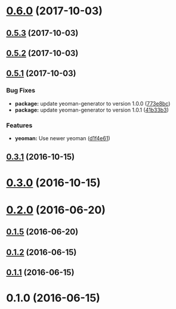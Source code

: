 <a name="0.6.0"></a>
# [0.6.0](https://github.com/hypery2k/generator-tvml/compare/v0.5.3...v0.6.0) (2017-10-03)



<a name="0.5.3"></a>
## [0.5.3](https://github.com/hypery2k/generator-tvml/compare/v0.5.2...v0.5.3) (2017-10-03)



<a name="0.5.2"></a>
## [0.5.2](https://github.com/hypery2k/generator-tvml/compare/v0.5.1...v0.5.2) (2017-10-03)



<a name="0.5.1"></a>
## [0.5.1](https://github.com/hypery2k/generator-tvml/compare/v0.3.1...v0.5.1) (2017-10-03)


### Bug Fixes

* **package:** update yeoman-generator to version 1.0.0 ([773e8bc](https://github.com/hypery2k/generator-tvml/commit/773e8bc))
* **package:** update yeoman-generator to version 1.0.1 ([41b33b3](https://github.com/hypery2k/generator-tvml/commit/41b33b3))


### Features

* **yeoman:** Use newer yeoman ([d1f4e61](https://github.com/hypery2k/generator-tvml/commit/d1f4e61))



<a name="0.3.1"></a>
## [0.3.1](https://github.com/hypery2k/generator-tvml/compare/v0.3.0...v0.3.1) (2016-10-15)



<a name="0.3.0"></a>
# [0.3.0](https://github.com/hypery2k/generator-tvml/compare/v0.2.0...v0.3.0) (2016-10-15)



<a name="0.2.0"></a>
# [0.2.0](https://github.com/hypery2k/generator-tvml/compare/v0.1.5...v0.2.0) (2016-06-20)



<a name="0.1.5"></a>
## [0.1.5](https://github.com/hypery2k/generator-tvml/compare/v0.1.4...v0.1.5) (2016-06-20)



<a name="0.1.2"></a>
## [0.1.2](https://github.com/hypery2k/generator-tvml/compare/v0.1.1...0.1.2) (2016-06-15)



<a name="0.1.1"></a>
## [0.1.1](https://github.com/hypery2k/generator-tvml/compare/v0.1.0...v0.1.1) (2016-06-15)



<a name="0.1.0"></a>
# 0.1.0 (2016-06-15)



